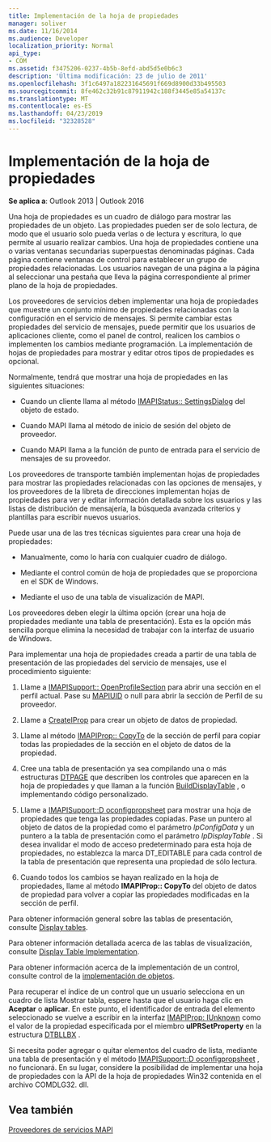 ```yaml
---
title: Implementación de la hoja de propiedades
manager: soliver
ms.date: 11/16/2014
ms.audience: Developer
localization_priority: Normal
api_type:
- COM
ms.assetid: f3475206-0237-4b5b-8efd-abd5d5e0b6c3
description: 'Última modificación: 23 de julio de 2011'
ms.openlocfilehash: 3f1c6497a182231645691f669d8900d33b495503
ms.sourcegitcommit: 8fe462c32b91c87911942c188f3445e85a54137c
ms.translationtype: MT
ms.contentlocale: es-ES
ms.lasthandoff: 04/23/2019
ms.locfileid: "32328528"
---
```

# <a name="property-sheet-implementation"></a>Implementación de la hoja de propiedades

  
  
**Se aplica a**: Outlook 2013 | Outlook 2016 
  
Una hoja de propiedades es un cuadro de diálogo para mostrar las propiedades de un objeto. Las propiedades pueden ser de solo lectura, de modo que el usuario solo pueda verlas o de lectura y escritura, lo que permite al usuario realizar cambios. Una hoja de propiedades contiene una o varias ventanas secundarias superpuestas denominadas páginas. Cada página contiene ventanas de control para establecer un grupo de propiedades relacionadas. Los usuarios navegan de una página a la página al seleccionar una pestaña que lleva la página correspondiente al primer plano de la hoja de propiedades.
  
Los proveedores de servicios deben implementar una hoja de propiedades que muestre un conjunto mínimo de propiedades relacionadas con la configuración en el servicio de mensajes. Si permite cambiar estas propiedades del servicio de mensajes, puede permitir que los usuarios de aplicaciones cliente, como el panel de control, realicen los cambios o implementen los cambios mediante programación. La implementación de hojas de propiedades para mostrar y editar otros tipos de propiedades es opcional. 
  
Normalmente, tendrá que mostrar una hoja de propiedades en las siguientes situaciones:
  
- Cuando un cliente llama al método [IMAPIStatus:: SettingsDialog](imapistatus-settingsdialog.md) del objeto de estado. 
    
- Cuando MAPI llama al método de inicio de sesión del objeto de proveedor.
    
- Cuando MAPI llama a la función de punto de entrada para el servicio de mensajes de su proveedor.
    
Los proveedores de transporte también implementan hojas de propiedades para mostrar las propiedades relacionadas con las opciones de mensajes, y los proveedores de la libreta de direcciones implementan hojas de propiedades para ver y editar información detallada sobre los usuarios y las listas de distribución de mensajería, la búsqueda avanzada criterios y plantillas para escribir nuevos usuarios.
  
Puede usar una de las tres técnicas siguientes para crear una hoja de propiedades:
  
- Manualmente, como lo haría con cualquier cuadro de diálogo.
    
- Mediante el control común de hoja de propiedades que se proporciona en el SDK de Windows.
    
- Mediante el uso de una tabla de visualización de MAPI.
    
Los proveedores deben elegir la última opción (crear una hoja de propiedades mediante una tabla de presentación). Esta es la opción más sencilla porque elimina la necesidad de trabajar con la interfaz de usuario de Windows. 
  
Para implementar una hoja de propiedades creada a partir de una tabla de presentación de las propiedades del servicio de mensajes, use el procedimiento siguiente:
  
1. Llame a [IMAPISupport:: OpenProfileSection](imapisupport-openprofilesection.md) para abrir una sección en el perfil actual. Pase su [MAPIUID](mapiuid.md) o null para abrir la sección de Perfil de su proveedor. 
    
2. Llame a [CreateIProp](createiprop.md) para crear un objeto de datos de propiedad. 
    
3. Llame al método [IMAPIProp:: CopyTo](imapiprop-copyto.md) de la sección de perfil para copiar todas las propiedades de la sección en el objeto de datos de la propiedad. 
    
4. Cree una tabla de presentación ya sea compilando una o más estructuras [DTPAGE](dtpage.md) que describen los controles que aparecen en la hoja de propiedades y que llaman a la función [BuildDisplayTable](builddisplaytable.md) , o implementando código personalizado. 
    
5. Llame a [IMAPISupport::D oconfigpropsheet](imapisupport-doconfigpropsheet.md) para mostrar una hoja de propiedades que tenga las propiedades copiadas. Pase un puntero al objeto de datos de la propiedad como el parámetro _lpConfigData_ y un puntero a la tabla de presentación como el parámetro _lpDisplayTable_ . Si desea invalidar el modo de acceso predeterminado para esta hoja de propiedades, no establezca la marca DT_EDITABLE para cada control de la tabla de presentación que representa una propiedad de sólo lectura. 
    
6. Cuando todos los cambios se hayan realizado en la hoja de propiedades, llame al método **IMAPIProp:: CopyTo** del objeto de datos de propiedad para volver a copiar las propiedades modificadas en la sección de perfil. 
    
Para obtener información general sobre las tablas de presentación, consulte [Display tables](display-tables.md). 
  
Para obtener información detallada acerca de las tablas de visualización, consulte [Display Table Implementation](display-table-implementation.md). 
  
Para obtener información acerca de la implementación de un control, consulte control de la [implementación de objetos](control-object-implementation.md).
  
Para recuperar el índice de un control que un usuario selecciona en un cuadro de lista Mostrar tabla, espere hasta que el usuario haga clic en **Aceptar** o **aplicar**. En este punto, el identificador de entrada del elemento seleccionado se vuelve a escribir en la interfaz [IMAPIProp: IUnknown](imapipropiunknown.md) como el valor de la propiedad especificada por el miembro **ulPRSetProperty** en la estructura [DTBLLBX](dtbllbx.md) . 
  
Si necesita poder agregar o quitar elementos del cuadro de lista, mediante una tabla de presentación y el método [IMAPISupport::D oconfigpropsheet](imapisupport-doconfigpropsheet.md) , no funcionará. En su lugar, considere la posibilidad de implementar una hoja de propiedades con la API de la hoja de propiedades Win32 contenida en el archivo COMDLG32. dll. 
  
## <a name="see-also"></a>Vea también



[Proveedores de servicios MAPI](mapi-service-providers.md)

